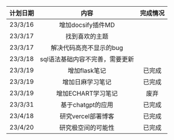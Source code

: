 <!-- 更新计划-->
| 计划日期 |                             内容                             | 完成情况|
| :--: | :----------------------------------------------------------: | :--: |
|  23/3/16   |                     增加docsify插件MD                      |  |
|  23/3/17   |                     找到喜欢的主题                    | |
|  23/3/17   |                     解决代码高亮不显示的bug               |     |
|  23/3/18   |                     sql语法基础内容不完善，需要更新        |    |
|  23/3/19   |                     增加flask笔记            |           已完成         |
|  23/3/19   |                     增加日麻学习笔记           |        已完成        |
|  23/3/19   |                     增加ECHART学习笔记           |        废弃            |
|  23/3/31   |                     基于chatgpt的应用           |        已完成       |
|  23/4/18   |                     研究vercel部署博客           |    已完成         |
|  23/4/20   |                     研究极空间的可能性           |    已完成         |
